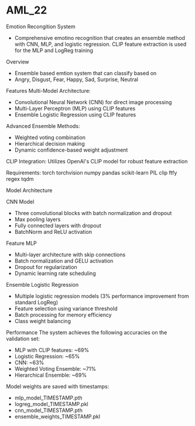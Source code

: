 # AML_22

Emotion Recongition System

- Comprehensive emotino recognition that creates an ensemble method with CNN, MLP, and logistic regression. CLIP feature extraction is used for the MLP and LogReg training

Overview
- Ensemble based emtion system that can classify based on
- Angry, Disgust, Fear, Happy, Sad, Surprise, Neutral

Features
Multi-Model Architecture:
- Convolutional Neural Network (CNN) for direct image processing
- Multi-Layer Perceptron (MLP) using CLIP features
- Ensemble Logistic Regression using CLIP features

Advanced Ensemble Methods:
- Weighted voting combination
- Hierarchical decision making
- Dynamic confidence-based weight adjustment

CLIP Integration: Utilizes OpenAI's CLIP model for robust feature extraction

Requirements:
torch
torchvision
numpy
pandas
scikit-learn
PIL
clip
ftfy
regex
tqdm

Model Architecture

CNN Model
- Three convolutional blocks with batch normalization and dropout
- Max pooling layers
- Fully connected layers with dropout
- BatchNorm and ReLU activation

Feature MLP
- Multi-layer architecture with skip connections
- Batch normalization and GELU activation
- Dropout for regularization
- Dynamic learning rate scheduling

Ensemble Logistic Regression
- Multiple logistic regression models (3% performance improvement from standard LogReg)
- Feature selection using variance threshold
- Batch processing for memory efficiency
- Class weight balancing

Performance
The system achieves the following accuracies on the validation set:

- MLP with CLIP features: ~69%
- Logistic Regression: ~65%
- CNN: ~63%
- Weighted Voting Ensemble: ~71%
- Hierarchical Ensemble: ~69%

Model weights are saved with timestamps:
- mlp_model_TIMESTAMP.pth
- logreg_model_TIMESTAMP.pkl
- cnn_model_TIMESTAMP.pth
- ensemble_weights_TIMESTAMP.pkl